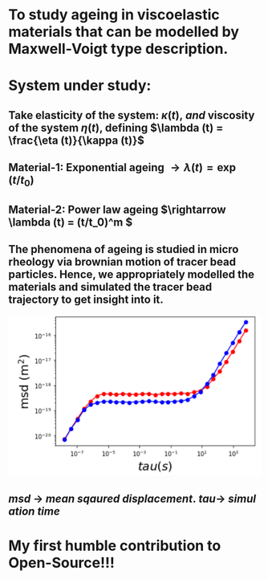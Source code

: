 # To study ageing in viscoelastic materials that can be modelled by Maxwell-Voigt type description.
# System under study:
## Take elasticity of the system: $\kappa (t),\ and$  viscosity of the system $\eta (t)$, defining $\lambda (t) = \frac{\eta (t)}{\kappa (t)}$
## Material-1: Exponential ageing $\rightarrow  \lambda (t) = \exp (t/t_0)$ 
## Material-2: Power law ageing $\rightarrow \lambda (t) =  (t/t_0)^m $
## The phenomena of ageing is studied in micro rheology via brownian motion of tracer bead particles. Hence, we appropriately modelled the materials and simulated the tracer bead trajectory to get insight into it.
![alt text](https://github.com/108mk/Random-Walk-Simulation-to-study-Anamolous-Diffusion/blob/c7cb325cc8fa1251f5f3de8881561590dc38128f/Part-2-Simulation%20codes/udlt%20aniso%20case03.png?raw=true)
## $msd\ \rightarrow\ mean\ sqaured\ displacement.\ tau \rightarrow\ simulation\ time$
# My first humble contribution to Open-Source!!!
